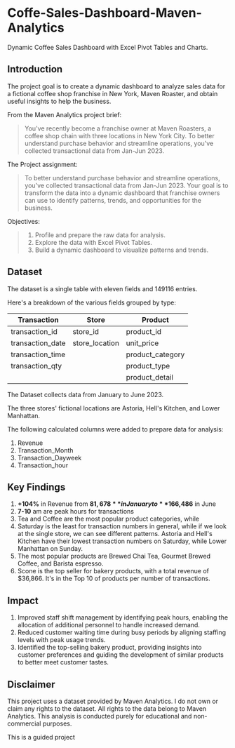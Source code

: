 # **Coffe-Sales-Dashboard-Maven-Analytics**
Dynamic Coffee Sales Dashboard with Excel Pivot Tables and Charts.

## **Introduction**

The project goal is to create a dynamic dashboard to analyze sales data for a fictional coffee shop franchise in New York, Maven Roaster, and obtain useful insights to help the business.

From the Maven Analytics project brief:
> You've recently become a franchise owner at Maven Roasters, a coffee shop chain with three locations in New York City.
> To better understand purchase behavior and streamline operations, you've collected  transactional data from Jan-Jun 2023.

The Project assignment: 
>To better understand purchase behavior and streamline operations, you've collected transactional data from Jan-Jun 2023.
>Your goal is to transform the data into a dynamic dashboard that franchise owners can use to identify patterns, trends, and opportunities for the business.

Objectives:
>1. Profile and prepare the raw data for analysis.
>2. Explore the data with Excel Pivot Tables.
>3. Build a dynamic dashboard to visualize patterns and trends.


## **Dataset**

The dataset is a single table with eleven fields and 149116 entries. 

Here's a breakdown of the various fields grouped by type:

| Transaction      | Store      | Product |
|----------------|----------------|----------------|
|transaction_id  |store_id	      |product_id	 |
|transaction_date|store_location	|unit_price |
|transaction_time|                |product_category|
|transaction_qty |                |product_type|
|                |                |product_detail|

The Dataset collects data from January to June 2023.

The three stores' fictional locations are Astoria, Hell's Kitchen, and Lower Manhattan.

The following calculated columns were added to prepare data for analysis:

1. Revenue
2. Transaction_Month	
3. Transaction_Dayweek
2. Transaction_hour	


## **Key Findings**

1. **+104%** in Revenue from **$81,678** in January to **$166,486** in June
2. **7-10** am are peak hours for transactions 
3. Tea and Coffee are the most popular product categories, while 
4. Saturday is the least for transaction numbers in general, while if we look at the single store, we can see different patterns. Astoria and Hell's Kitchen have their lowest transaction numbers on Saturday, while Lower Manhattan on Sunday.
5. The most popular products are Brewed Chai Tea, Gourmet Brewed Coffee, and Barista espresso.
6. Scone is the top seller for bakery products, with a total revenue of $36,866. It's in the Top 10 of products per number of transactions.

## **Impact**

1. Improved staff shift management by identifying peak hours, enabling the allocation of additional personnel to handle increased demand.
2. Reduced customer waiting time during busy periods by aligning staffing levels with peak usage trends.
3. Identified the top-selling bakery product, providing insights into customer preferences and guiding the development of similar products to better meet customer tastes.


## **Disclaimer**

This project uses a dataset provided by Maven Analytics. I do not own or claim any rights to the dataset. All rights to the data belong to Maven Analytics. This analysis is conducted purely for educational and non-commercial purposes.




This is a guided project 
